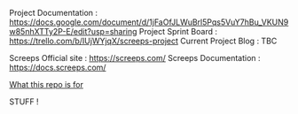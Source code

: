 Project Documentation : https://docs.google.com/document/d/1jFaOfJLWuBrl5Pqs5VuY7hBu_VKUN9w85nhXTTy2P-E/edit?usp=sharing
Project Sprint Board : https://trello.com/b/IUjWYjqX/screeps-project
Current Project Blog : TBC

Screeps Official site : https://screeps.com/
Screeps Documentation : https://docs.screeps.com/


<ins>What this repo is for</ins>

STUFF !
